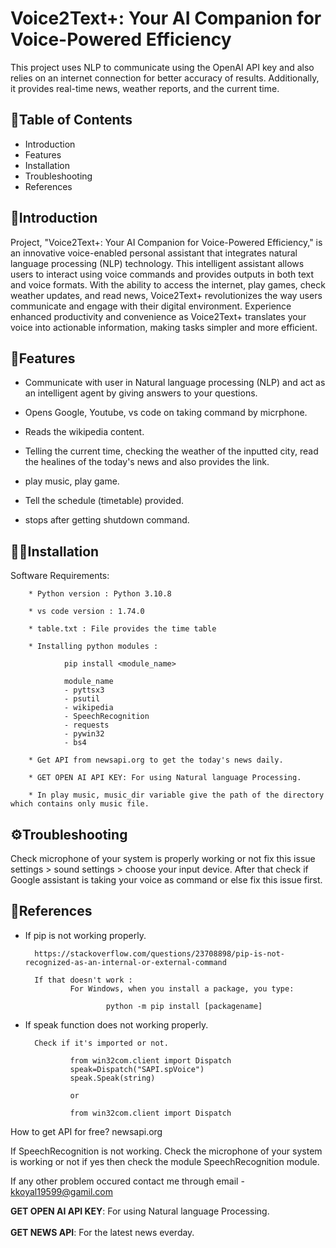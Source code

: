 # Voice2Text+: Your AI Companion for Voice-Powered Efficiency
This project uses NLP to communicate using the OpenAI API key and also relies on an internet connection for better accuracy of results. Additionally, it provides real-time news, weather reports, and the current time.

📃Table of Contents
-------------------

* Introduction
* Features
* Installation
* Troubleshooting
* References


🤗Introduction
--------------------

Project, "Voice2Text+: Your AI Companion for Voice-Powered Efficiency," is an innovative voice-enabled personal assistant that integrates natural language processing (NLP) technology. This intelligent assistant allows users to interact using voice commands and provides outputs in both text and voice formats. With the ability to access the internet, play games, check weather updates, and read news, Voice2Text+ revolutionizes the way users communicate and engage with their digital environment. Experience enhanced productivity and convenience as Voice2Text+ translates your voice into actionable information, making tasks simpler and more efficient.


🚀Features
--------------------

- Communicate with user in Natural language processing (NLP) and act as an intelligent agent by giving answers to your questions.

- Opens Google, Youtube, vs code on taking command by micrphone.

- Reads the wikipedia content.

- Telling the current time, checking the weather of the inputted city, read the healines of the today's news and also provides the link.

- play music, play game.

- Tell the schedule (timetable) provided.

- stops after getting shutdown command.


🧑‍💻Installation
----------------------

Software Requirements:

        * Python version : Python 3.10.8

        * vs code version : 1.74.0

        * table.txt : File provides the time table

        * Installing python modules : 

                pip install <module_name>

                module_name
                - pyttsx3
                - psutil
                - wikipedia
                - SpeechRecognition
                - requests
                - pywin32
                - bs4

        * Get API from newsapi.org to get the today's news daily.
       
        * GET OPEN AI API KEY: For using Natural language Processing.
              
        * In play music, music_dir variable give the path of the directory which contains only music file.


⚙️Troubleshooting
-----------------------

Check microphone of your system is properly working or not fix this issue settings > sound settings > choose your input device.
After that check if Google assistant is taking your voice as command or else fix this issue first.


💁References
----------------------


* If pip is not working properly.

        https://stackoverflow.com/questions/23708898/pip-is-not-recognized-as-an-internal-or-external-command

        If that doesn't work :
                For Windows, when you install a package, you type:

                        python -m pip install [packagename]


* If speak function does not working properly.

        Check if it's imported or not.

                from win32com.client import Dispatch
                speak=Dispatch("SAPI.spVoice")
                speak.Speak(string)

                or

                from win32com.client import Dispatch

        
        



How to get API for free?
newsapi.org 



If SpeechRecognition is not working.
Check the microphone of your system is working or not if yes then check the module SpeechRecognition module.


If any other problem occured
contact me through email - kkoyal19599@gamil.com






 <b>GET OPEN AI API KEY</b>: For using Natural language Processing.<br/><br/>
 <b>GET NEWS API</b>: For the latest news everday.
 
